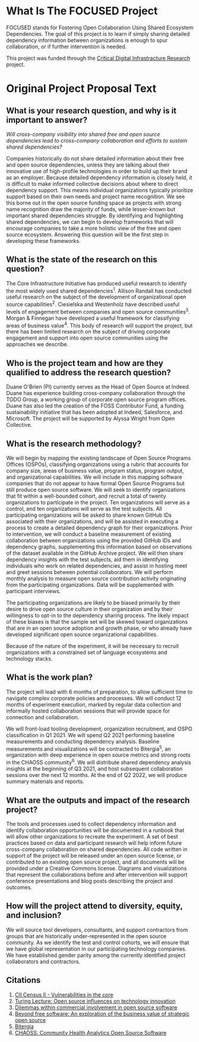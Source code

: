 # What Is The FOCUSED Project

FOCUSED stands for Fostering Open Collaboration Using Shared Ecosystem Dependencies. The goal of this project is to learn if simply sharing detailed dependency information between organizations is enough to spur collaboration, or if further intervention is needed.

This project was funded through the [Critical Digital Infrastracture Research](https://www.fordfoundation.org/campaigns/critical-digital-infrastructure-research/) project.

# Original Project Proposal Text

## What is your research question, and why is it important to answer?
*Will cross-company visibility into shared free and open source dependencies lead to cross-company collaboration and efforts to sustain shared dependencies?*

Companies historically do not share detailed information about their free and open source dependencies, unless they are talking about their innovative use of high-profile technologies in order to build up their brand as an employer. Because detailed dependency information is closely held, it is difficult to make informed collective decisions about where to direct dependency support. This means individual organizations typically prioritize support based on their own needs and project name recognition. We see this borne out in the open source funding space as projects with strong name recognition draw the majority of funds, while lesser-known but important shared dependencies struggle. By identifying and highlighting shared dependencies, we can begin to develop frameworks that will encourage companies to take a more holistic view of the free and open source ecosystem. Answering this question will be the first step in developing these frameworks.

## What is the state of the research on this question?
The Core Infrastructure Initiative has produced useful research to identify the most widely used shared dependencies<sup>1</sup>. Allison Randall has conducted useful research on the subject of the development of organizational open source capabilities<sup>2</sup>. Ciesielska and Westenholz have described useful levels of engagement between companies and open source communities<sup>3</sup>. Morgan & Finnegan have developed a useful framework for classifying areas of business value<sup>4</sup>. This body of research will support the project, but there has been limited research on the subject of driving corporate engagement and support into open source communities using the approaches we describe. 

## Who is the project team and how are they qualified to address the research question?
Duane O'Brien (PI) currently serves as the Head of Open Source at Indeed. Duane has experience building cross-company collaboration through the TODO Group, a working group of corporate open source program offices. Duane has also led the creation of the FOSS Contributor Fund, a funding sustainability initiative that has been adopted at Indeed, Salesforce, and Microsoft. The project will be supported by Alyssa Wright from Open Collective. 

## What is the research methodology?
We will begin by mapping the existing landscape of Open Source Programs Offices (OSPOs), classifying organizations using a rubric that accounts for company size, areas of business value, program status, program output, and organizational capabilities. We will include in this mapping software companies that do not appear to have formal Open Source Programs but still produce open source software. We will seek to identify organizations that fit within a well-bounded cohort, and recruit a total of twenty organizations to participate in the project. Ten organizations will serve as a control, and ten organizations will serve as the test subjects. All participating organizations will be asked to share known GitHub IDs associated with their organizations, and will be assisted in executing a process to create a detailed dependency graph for their organizations. Prior to intervention, we will conduct a baseline measurement of existing collaboration between organizations using the provided GitHub IDs and dependency graphs, supplementing this information based on observations of the dataset available in the GitHub Archive project. We will then share dependency insights with the test subjects, aid them in identifying individuals who work on related dependencies, and assist in hosting meet and greet sessions between potential collaborators. We will perform monthly analysis to measure open source contribution activity originating from the participating organizations. Data will be supplemented with participant interviews.

The participating organizations are likely to be biased primarily by their desire to drive open source culture in their organization and by their willingness to opt-in to the dependency sharing process. The likely impact of these biases is that the sample set will be skewed toward organizations that are in an open source adoption and growth phase, or who already have developed significant open source organizational capabilities.

Because of the nature of the experiment, it will be necessary to recruit organizations with a constrained set of language ecosystems and technology stacks.

## What is the work plan?
The project will lead with 6 months of preparation, to allow sufficient time to navigate complex corporate policies and processes. We will conduct 12 months of experiment execution, marked by regular data collection and informally hosted collaboration sessions that will provide space for connection and collaboration.

We will front-load tooling development, organization recruitment, and OSPO classification in Q1 2021. We will spend Q2 2021 performing baseline measurements and conducting dependency analysis. Baseline measurements and visualizations will be contracted to Bitergia<sup>5</sup>, an organization with deep experience in open source metrics and strong roots in the CHAOSS community<sup>6</sup>. We will distribute shared dependency analysis insights at the beginning of Q3 2021, and host subsequent collaboration sessions over the next 12 months. At the end of Q2 2022, we will produce summary materials and reports.


## What are the outputs and impact of the research project?
The tools and processes used to collect dependency information and identify collaboration opportunities will be documented in a runbook that will allow other organizations to recreate the experiment. A set of best practices based on data and participant research will help inform future cross-company collaboration on shared dependencies. All code written in support of the project will be released under an open source license, or contributed to an existing open source project, and all documents will be provided under a Creative Commons license. Diagrams and visualizations that represent the collaborations before and after intervention will support conference presentations and blog posts describing the project and outcomes.

## How will the project attend to diversity, equity, and inclusion?
We will source tool developers, consultants, and support contractors from groups that are historically under-represented in the open source community. As we identify the test and control cohorts, we will ensure that we have global representation in our participating technology companies. We have established gender parity among the currently identified project collaborators and contractors.

## Citations
1. [CII Census II - Vulnerabilities in the core](https://www.coreinfrastructure.org/wp-content/uploads/sites/6/2020/02/census_ii_vulnerabilities_in_the_core.pdf)
1. [Turing Lecture: Open source influences on technology innovation](https://www.youtube.com/watch?v=f4nCMVfNqqM)
1. [Dilemmas within commercial involvement in open source software](https://www.researchgate.net/publication/301663840_Dilemmas_within_commercial_involvement_in_open_source_software)
1. [Beyond free software: An exploration of the business value of strategic open source](https://www.researchgate.net/publication/264560850_Beyond_free_software_An_exploration_of_the_business_value_of_strategic_open_source)
1. [Bitergia](https://bitergia.com/)
1. [CHAOSS: Community Health Analytics Open Source Software](https://chaoss.community/)
